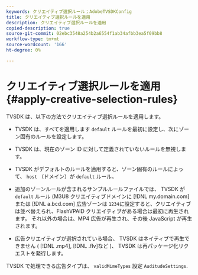 ```yaml
---
keywords: クリエイティブ選択ルール；AdobeTVSDKConfig
title: クリエイティブ選択ルールを適用
description: クリエイティブ選択ルールを適用
copied-description: true
source-git-commit: 02ebc3548a254b2a6554f1ab34afbb3ea5f09bb8
workflow-type: tm+mt
source-wordcount: '166'
ht-degree: 0%

---
```


# クリエイティブ選択ルールを適用 {#apply-creative-selection-rules}

TVSDK は、以下の方法でクリエイティブ選択ルールを適用します。

* TVSDK は、すべてを適用します `default` ルールを最初に設定し、次にゾーン固有のルールを設定します。
* TVSDK は、現在のゾーン ID に対して定義されていないルールを無視します。
* TVSDK がデフォルトのルールを適用すると、ゾーン固有のルールによって、 `host` （ドメイン）が `default` ルール。

* 追加のゾーンルールが含まれるサンプルルールファイルでは、 TVSDK が `default` ルール (M3U8 クリエイティブドメインに [!DNL my.domain.com] または [!DNL a.bcd.com] 広告ゾーンは `1234`に設定すると、クリエイティブは並べ替えられ、FlashVPAID クリエイティブがある場合は最初に再生されます。 それ以外の場合は、MP4 広告が再生され、その後 JavaScript が再生されます。

* 広告クリエイティブが選択されている場合、 TVSDK はネイティブで再生できません ( [!DNL .mp4], [!DNL .flv]など )、 TVSDK は再パッケージ化リクエストを発行します。

TVSDK で処理できる広告タイプは、 `validMimeTypes` 設定 `AuditudeSettings`.
